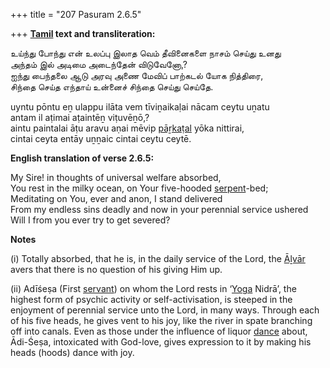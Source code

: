+++
title = "207 Pasuram 2.6.5"

+++
**[Tamil](/definition/tamil#history "show Tamil definitions") text and transliteration:**

உய்ந்து போந்து என் உலப்பு இலாத வெம் தீவினைகளை நாசம் செய்து உனது  
அந்தம் இல் அடிமை அடைந்தேன் விடுவேனோ,?  
ஐந்து பைந்தலை ஆடு அரவு அணை மேவிப் பாற்கடல் யோக நித்திரை,  
சிந்தை செய்த எந்தாய் உன்னைச் சிந்தை செய்து செய்தே.

uyntu pōntu eṉ ulappu ilāta vem tīviṉaikaḷai nācam ceytu uṉatu  
antam il aṭimai aṭaintēṉ viṭuvēṉō,?  
aintu paintalai āṭu aravu aṇai mēvip [pāṟkaṭal](/definition/parkatal#vaishnavism "show pāṟkaṭal definitions") yōka nittirai,  
cintai ceyta entāy uṉṉaic cintai ceytu ceytē.

**English translation of verse 2.6.5:**

My Sire! in thoughts of universal welfare absorbed,  
You rest in the milky ocean, on Your five-hooded [serpent](/definition/serpent#history "show serpent definitions")-bed;  
Meditating on You, ever and anon, I stand delivered  
From my endless sins deadly and now in your perennial service ushered  
Will I from you ever try to get severed?

**Notes**

\(i\) Totally absorbed, that he is, in the daily service of the Lord, the [Āḻvār](/definition/aḻvar#vaishnavism "show Āḻvār definitions") avers that there is no question of his giving Him up.

\(ii\) Adīśeṣa (First [servant](/definition/servant#history "show servant definitions")) on whom the Lord rests in ‘[Yoga](/definition/yoga#vaishnavism "show Yoga definitions") Nidrā’, the highest form of psychic activity or self-activisation, is steeped in the enjoyment of perennial service unto the Lord, in many ways. Through each of his five heads, he gives vent to his joy, like the river in spate branching off into canals. Even as those under the influence of liquor [dance](/definition/dance#history "show dance definitions") about, Ādi-Śeṣa, intoxicated with God-love, gives expression to it by making his heads (hoods) dance with joy.



